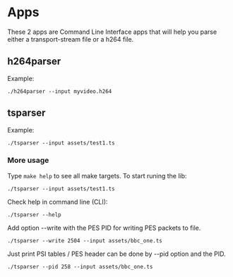 # Apps
These 2 apps are Command Line Interface apps that will help you parse either a transport-stream file or a h264 file.

## h264parser
Example:

    ./h264parser --input myvideo.h264

## tsparser
Example:

    ./tsparser --input assets/test1.ts

### More usage
Type `make help` to see all make targets. To start runing the lib:

    ./tsparser --input assets/test1.ts

Check help in command line (CLI):

    ./tsparser --help

Add option --write with the PES PID for writing PES packets to file.

    ./tsparser --write 2504 --input assets/bbc_one.ts

Just print PSI tables / PES header can be done by --pid option and the PID.

    ./tsparser --pid 258 --input assets/bbc_one.ts

